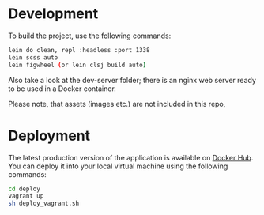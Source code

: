 # Development

To build the project, use the following commands:

```bash
lein do clean, repl :headless :port 1338
lein scss auto
lein figwheel (or lein clsj build auto)
```

Also take a look at the dev-server folder; there is an nginx web server ready to be used in a Docker container.

Please note, that assets (images etc.) are not included in this repo,

# Deployment

The latest production version of the application is available on [Docker Hub](https://hub.docker.com/u/jarzka/). You can deploy it into your local virtual machine using the following commands:

```bash
cd deploy
vagrant up
sh deploy_vagrant.sh
```